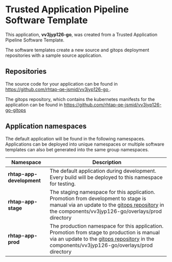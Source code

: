 # Trusted Application Pipeline Software Template

This application, **vv3jyp126-go**, was created from a Trusted Application Pipeline Software Template.

The software templates create a new source and gitops deployment repositories with a sample source application. 

## Repositories

The source code for your application can be found in [https://github.com/rhtap-qe-jsmid/vv3jyp126-go ](https://github.com/rhtap-qe-jsmid/vv3jyp126-go ).
 
The gitops repository, which contains the kubernetes manifests for the application can be found in 
[https://github.com/rhtap-qe-jsmid/vv3jyp126-go-gitops ](https://github.com/rhtap-qe-jsmid/vv3jyp126-go-gitops ) 

## Application namespaces 

The default application will be found in the following namespaces. Applications can be deployed into unique namespaces or multiple software templates can also bet generated into the same group namespaces.  

|  Namespace   |  Description   |  
| -------- | -------- |   
| **rhtap-app-development** | The default application during development. Every build will be deployed to this namespace for testing. | 
| **rhtap-app-stage** | The staging namespace for this application. Promotion from development to stage is manual via an update to the [gitops repository](https://github.com/rhtap-qe-jsmid/vv3jyp126-go-gitops ) in the components/vv3jyp126-go/overlays/prod directory |  
| **rhtap-app-prod** | The production namespace for this application. Promotion from stage to production is manual via an update to the [gitops repository](https://github.com/rhtap-qe-jsmid/vv3jyp126-go-gitops ) in the components/vv3jyp126-go/overlays/prod directory | 